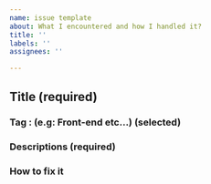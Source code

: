```yaml
---
name: issue template
about: What I encountered and how I handled it?
title: ''
labels: ''
assignees: ''

---
```


## Title (required)

### Tag : (e.g: **Front-end** etc...) (selected)

### Descriptions (required)

### How to fix it
